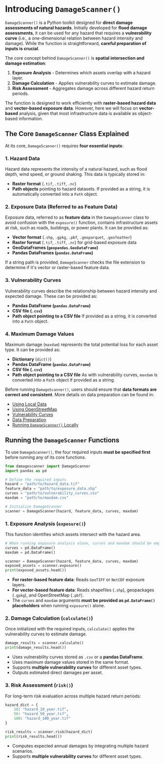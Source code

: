 # Introducing `DamageScanner()`

`DamageScanner()` is a Python toolkit designed for **direct damage assessments of natural hazards**. Initially developed for **flood damage assessments**, it can be used for any hazard that requires a **vulnerability curve** (i.e., a one-dimensional relation between hazard intensity and damage). While the function is straightforward, **careful preparation of inputs is crucial**. 

The core concept behind `DamageScanner()` is **spatial intersection and damage estimation**:
1. **Exposure Analysis** - Determines which assets overlap with a hazard layer.
2. **Damage Calculation** - Applies vulnerability curves to estimate damage.
3. **Risk Assessment** - Aggregates damage across different hazard return periods.

The function is designed to work efficiently with **raster-based hazard data** and **vector-based exposure data**. However, here we will focus on **vector-based** analysis, given that most infrastructure data is available as object-based information.


## The Core `DamageScanner` Class Explained

At its core, `DamageScanner()` requires **four essential inputs**:

### **1. Hazard Data**
Hazard data represents the intensity of a natural hazard, such as flood depth, wind speed, or ground shaking. This data is typically stored in:
- **Raster format** (`.tif`, `.tiff`, `.nc`)
- **Path objects** pointing to hazard datasets. If provided as a string, it is automatically converted into a `Path` object.

### **2. Exposure Data (Referred to as Feature Data)**
Exposure data, referred to as **feature data** in the `DamageScanner` class to avoid confusion with the `exposure()` function, contains infrastructure assets at risk, such as roads, buildings, or power plants. It can be provided as:
- **Vector format** (`.shp`, `.gpkg`, `.pbf`, `.geoparquet`, `.geofeather`)
- **Raster format** (`.tif`, `.tiff`, `.nc`) for grid-based exposure data
- **GeoDataFrames (`geopandas.GeoDataFrame`)**
- **Pandas DataFrames (`pandas.DataFrame`)**

If a string path is provided, `DamageScanner` checks the file extension to determine if it's vector or raster-based feature data.

### **3. Vulnerability Curves**
Vulnerability curves describe the relationship between hazard intensity and expected damage. These can be provided as:
- **Pandas DataFrame (`pandas.DataFrame`)**
- **CSV file (`.csv`)**
- **Path object pointing to a CSV file** If provided as a string, it is converted into a `Path` object.

### **4. Maximum Damage Values**
Maximum damage (`maxdam`) represents the total potential loss for each asset type. It can be provided as:
- **Dictionary** (`dict()`)
- **Pandas DataFrame (`pandas.DataFrame`)**
- **CSV file (`.csv`)**
- **Path object pointing to a CSV file** As with vulnerability curves, `maxdam` is converted into a `Path` object if provided as a string.

Before running `DamageScanner()`, users should ensure that **data formats are correct and consistent**. More details on data preparation can be found in:
- [Using Local Data](https://vu-ivm.github.io/GlobalInfraRisk/howto/using_tailor_data.html)
- [Using OpenStreetMap](https://vu-ivm.github.io/GlobalInfraRisk/howto/using_osm.html)
- [Vulnerability Curves](https://vu-ivm.github.io/GlobalInfraRisk/intro/vulnerability.html)
- [Data Preparation](https://vu-ivm.github.io/GlobalInfraRisk/howto/data_preparation.html)
- [Running `DamageScanner()` Locally](https://vu-ivm.github.io/GlobalInfraRisk/howto/run_locally.html)


## Running the `DamageScanner` Functions

To use `DamageScanner()`, the four required inputs **must be specified first** before running any of its core functions.

```python
from damagescanner import DamageScanner
import pandas as pd

# Define the required inputs
hazard = "path/to/hazard_data.tif"
feature_data = "path/to/exposure_data.shp"
curves = "path/to/vulnerability_curves.csv"
maxdam = "path/to/maxdam.csv"

# Initialize DamageScanner
scanner = DamageScanner(hazard, feature_data, curves, maxdam)
```

### **1. Exposure Analysis (`exposure()`)**
This function identifies which assets intersect with the hazard area.

```python
# When running exposure analysis alone, curves and maxdam should be empty DataFrames
curves = pd.DataFrame()
maxdam = pd.DataFrame()

scanner = DamageScanner(hazard, feature_data, curves, maxdam)
exposed_assets = scanner.exposure()
print(exposed_assets.head())
```
- **For raster-based feature data**: Reads `GeoTIFF` or `NetCDF` exposure layers.
- **For vector-based feature data**: Reads shapefiles (`.shp`), geopackages (`.gpkg`), and OpenStreetMap (`.pbf`).
- The `curves` and `maxdam` arguments **must be provided as `pd.DataFrame()` placeholders** when running `exposure()` alone.

### **2. Damage Calculation (`calculate()`)**
Once initialized with the required inputs, `calculate()` applies the vulnerability curves to estimate damage.

```python
damage_results = scanner.calculate()
print(damage_results.head())
```
- Uses vulnerability curves stored as `.csv` or a **pandas DataFrame**.
- Uses maximum damage values stored in the same format.
- Supports **multiple vulnerability curves** for different asset types.
- Outputs estimated direct damages per asset.

### **3. Risk Assessment (`risk()`)**
For long-term risk evaluation across multiple hazard return periods:

```python
hazard_dict = {
    10: "hazard_10_year.tif",
    50: "hazard_50_year.tif",
    100: "hazard_100_year.tif"
}

risk_results = scanner.risk(hazard_dict)
print(risk_results.head())
```
- Computes expected annual damages by integrating multiple hazard scenarios.
- Supports **multiple vulnerability curves** for different asset types.